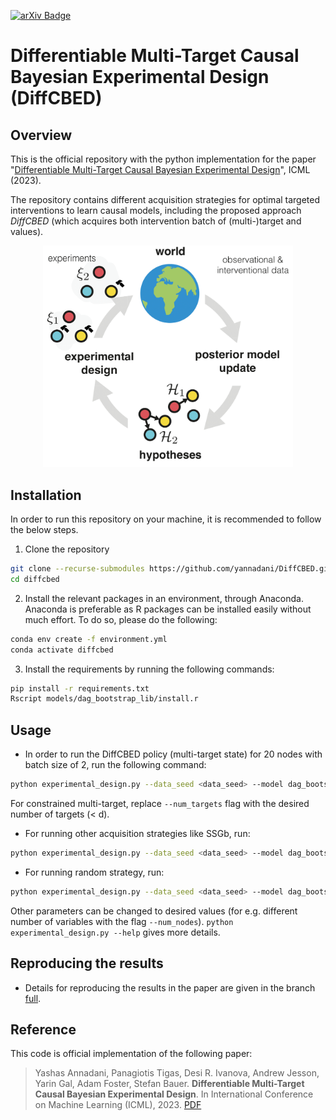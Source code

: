 [![arXiv Badge](https://img.shields.io/badge/arXiv-B31B1B?logo=arxiv&logoColor=fff&style=for-the-badge)](https://arxiv.org/abs/2302.10607) 


# Differentiable Multi-Target Causal Bayesian Experimental Design (DiffCBED)

## Overview 

This is the official repository with the python implementation for the paper "[Differentiable Multi-Target Causal Bayesian Experimental Design](https://arxiv.org/abs/2302.10607)", ICML (2023). 

The repository contains different acquisition strategies for optimal targeted interventions to learn causal models, including the proposed approach _DiffCBED_ (which acquires both intervention batch of (multi-)target and values).

<p align="center">
<img src="fig/banner.png" alt="Causal Bayesian Experimental Design" width="400"/>
</p>

## Installation

In order to run this repository on your machine, it is recommended to follow the below steps.

1. Clone the repository
```bash
git clone --recurse-submodules https://github.com/yannadani/DiffCBED.git
cd diffcbed
```
2. Install the relevant packages in an environment, through Anaconda. Anaconda is preferable as R packages can be installed easily without much effort. To do so, please do the following:
```bash
conda env create -f environment.yml
conda activate diffcbed
```

3. Install the requirements by running the following commands:
```bash
pip install -r requirements.txt
Rscript models/dag_bootstrap_lib/install.r
```

## Usage

- In order to run the DiffCBED policy (multi-target state) for 20 nodes with batch size of 2, run the following command:
```bash
python experimental_design.py --data_seed <data_seed> --model dag_bootstrap --num_nodes 20 --batch_size 2 --num_starting_samples 60 --strategy policyoptnmc --group_interventions --num_samples 25 --exp_edges .5 --num_targets -1 --old_er_logic 
```
For constrained multi-target, replace `--num_targets` flag with the desired number of targets (< d).

- For running other acquisition strategies like SSGb, run:
```bash
python experimental_design.py --data_seed <data_seed> --model dag_bootstrap --num_nodes 20 --batch_size 2 --num_starting_samples 60 --strategy ss_finite --group_interventions --num_samples 25 --exp_edges .5 --num_targets -1 --old_er_logic --intervention_value 5
```

- For running random strategy, run:
```bash
python experimental_design.py --data_seed <data_seed> --model dag_bootstrap --num_nodes 20 --batch_size 2 --num_starting_samples 60 --strategy random  --group_interventions --num_samples 25 --exp_edges .5 --num_targets -1 --old_er_logic --value_strategy random
```

Other parameters can be changed to desired values (for e.g. different number of variables with the flag `--num_nodes`). `python experimental_design.py --help` gives more details.

## Reproducing the results 
- Details for reproducing the results in the paper are given in the branch [full](https://github.com/yannadani/DiffCBED/tree/full]).

## Reference
This code is official implementation of the following paper:
> Yashas Annadani, Panagiotis Tigas, Desi R. Ivanova, Andrew Jesson, Yarin Gal, Adam Foster, Stefan Bauer. **Differentiable Multi-Target Causal Bayesian Experimental Design**. In International Conference on Machine Learning (ICML), 2023. [PDF](https://arxiv.org/pdf/2302.10607.pdf)
